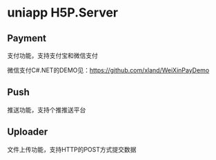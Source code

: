 # uniapp H5P.Server

## Payment 
支付功能，支持支付宝和微信支付

微信支付C#.NET的DEMO见：https://github.com/xland/WeiXinPayDemo


## Push 
推送功能，支持个推推送平台


## Uploader 
文件上传功能，支持HTTP的POST方式提交数据
